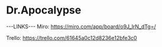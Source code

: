 # Dr.Apocalypse

---LINKS---
Miro: https://miro.com/app/board/o9J_lrN_dTg=/

Trello: https://trello.com/61645a0c12d8236e12bfe3c0
